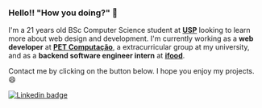 ### Hello!! "How you doing?" 👋

I'm a 21 years old BSc Computer Science student at <b>[USP](https://www5.usp.br/)</b> looking to learn more about web design and development. I'm currently working as a **web developer** at <b>[PET Computação](https://github.com/pet-comp)</b>, a extracurricular group at my university, and as a **backend software engineer intern** at **[ifood](https://github.com/ifood)**.

Contact me by clicking on the button below. I hope you enjoy my projects. :smile:

[![Linkedin badge](https://img.shields.io/badge/-Henrique%20dos%20Santos-blue?logo=Linkedin&logoColor=white&link=https://www.linkedin.com/in/henriquesqs/)](https://www.linkedin.com/in/henriquesqs/)
